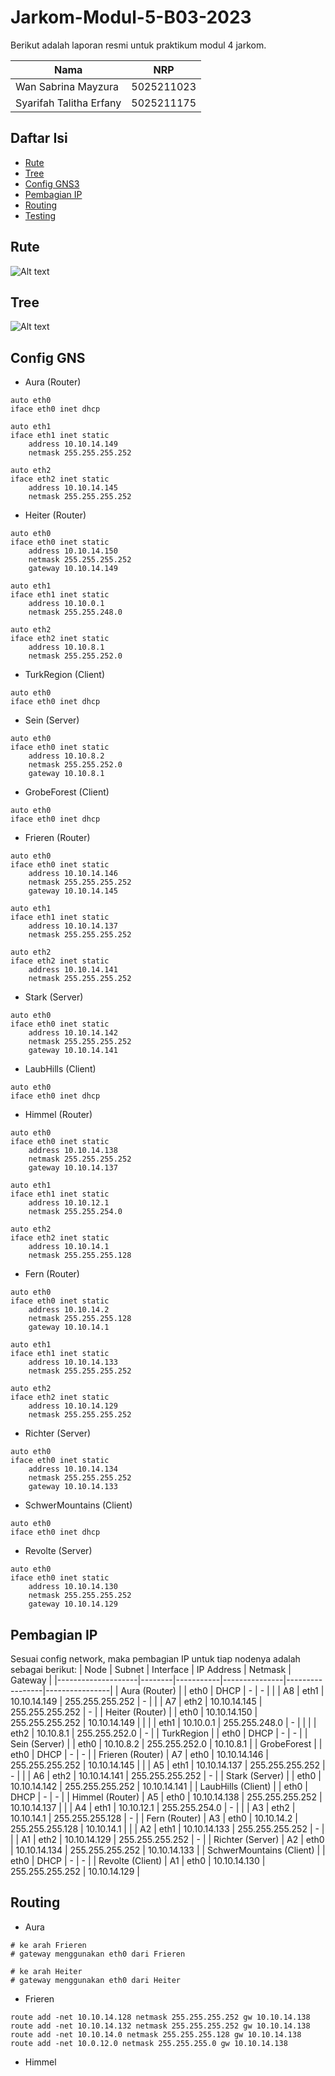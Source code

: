 # Jarkom-Modul-5-B03-2023
Berikut adalah laporan resmi untuk praktikum modul 4 jarkom.

| Nama | NRP |
|---------------------------|------------|
|Wan Sabrina Mayzura | 5025211023 |
|Syarifah Talitha Erfany | 5025211175 |

## Daftar Isi
  - [Rute](#rute)
  - [Tree](#tree)
  - [Config GNS3](#config-gns3)
  - [Pembagian IP](#pembagian-ip)
  - [Routing](#routing)
  - [Testing](#testing)

## Rute
![Alt text](image.png)

## Tree
![Alt text](TreeVLSM.png)

## Config GNS

- Aura (Router)
```
auto eth0
iface eth0 inet dhcp

auto eth1
iface eth1 inet static
	address 10.10.14.149
	netmask 255.255.255.252

auto eth2
iface eth2 inet static
	address 10.10.14.145
	netmask 255.255.255.252
```

- Heiter (Router)
```
auto eth0
iface eth0 inet static
	address 10.10.14.150
	netmask 255.255.255.252
	gateway 10.10.14.149

auto eth1
iface eth1 inet static
    address 10.10.0.1
    netmask 255.255.248.0

auto eth2
iface eth2 inet static
    address 10.10.8.1
    netmask 255.255.252.0
```

- TurkRegion (Client)
```
auto eth0
iface eth0 inet dhcp
```

- Sein (Server)
```
auto eth0
iface eth0 inet static
	address 10.10.8.2
	netmask 255.255.252.0
	gateway 10.10.8.1
```

- GrobeForest (Client)
```
auto eth0
iface eth0 inet dhcp
```

- Frieren (Router)
```
auto eth0
iface eth0 inet static
	address 10.10.14.146
	netmask 255.255.255.252
	gateway 10.10.14.145

auto eth1
iface eth1 inet static
    address 10.10.14.137
    netmask 255.255.255.252

auto eth2
iface eth2 inet static
    address 10.10.14.141
    netmask 255.255.255.252
```

- Stark (Server)
```
auto eth0
iface eth0 inet static
	address 10.10.14.142
	netmask 255.255.255.252
	gateway 10.10.14.141
```

- LaubHills (Client)
```
auto eth0
iface eth0 inet dhcp
```

- Himmel (Router)
```
auto eth0
iface eth0 inet static
	address 10.10.14.138
	netmask 255.255.255.252
	gateway 10.10.14.137

auto eth1
iface eth1 inet static
    address 10.10.12.1
    netmask 255.255.254.0

auto eth2
iface eth2 inet static
    address 10.10.14.1
    netmask 255.255.255.128
```

- Fern (Router)
```
auto eth0
iface eth0 inet static
	address 10.10.14.2
	netmask 255.255.255.128
	gateway 10.10.14.1

auto eth1
iface eth1 inet static
    address 10.10.14.133
    netmask 255.255.255.252

auto eth2
iface eth2 inet static
    address 10.10.14.129
    netmask 255.255.255.252
```

- Richter (Server)
```
auto eth0
iface eth0 inet static
	address 10.10.14.134
	netmask 255.255.255.252
	gateway 10.10.14.133
```

- SchwerMountains (Client)
```
auto eth0
iface eth0 inet dhcp
```

- Revolte (Server)
```
auto eth0
iface eth0 inet static
	address 10.10.14.130
	netmask 255.255.255.252
	gateway 10.10.14.129
```

## Pembagian IP
Sesuai config network, maka pembagian IP untuk tiap nodenya adalah sebagai berikut:
| Node               | Subnet | Interface | IP Address    | Netmask         | Gateway        |
|--------------------|--------|-----------|---------------|-----------------|----------------|
| Aura (Router)      |        | eth0      | DHCP          | -               | -              |
|                    |   A8   | eth1      | 10.10.14.149  | 255.255.255.252 | -              |
|                    |   A7   | eth2      | 10.10.14.145  | 255.255.255.252 | -              |
| Heiter (Router)    |        | eth0      | 10.10.14.150  | 255.255.255.252 | 10.10.14.149   |
|                    |        | eth1      | 10.10.0.1     | 255.255.248.0   | -              |
|                    |        | eth2      | 10.10.8.1     | 255.255.252.0   | -              |
| TurkRegion         |        | eth0      | DHCP          | -               | -              |
| Sein (Server)      |        | eth0      | 10.10.8.2     | 255.255.252.0   | 10.10.8.1      |
| GrobeForest        |        | eth0      | DHCP          | -               | -              |
| Frieren (Router)   |   A7   | eth0      | 10.10.14.146  | 255.255.255.252 | 10.10.14.145   |
|                    |   A5   | eth1      | 10.10.14.137  | 255.255.255.252 | -              |
|                    |   A6   | eth2      | 10.10.14.141  | 255.255.255.252 | -              |
| Stark (Server)     |        | eth0      | 10.10.14.142  | 255.255.255.252 | 10.10.14.141   |
| LaubHills (Client) |        | eth0      | DHCP          | -               | -              |
| Himmel (Router)    |   A5   | eth0      | 10.10.14.138  | 255.255.255.252 | 10.10.14.137   |
|                    |   A4   | eth1      | 10.10.12.1    | 255.255.254.0   | -              |
|                    |   A3   | eth2      | 10.10.14.1    | 255.255.255.128 | -              |
| Fern (Router)      |   A3   | eth0      | 10.10.14.2    | 255.255.255.128 | 10.10.14.1     |
|                    |   A2   | eth1      | 10.10.14.133  | 255.255.255.252 | -              |
|                    |   A1   | eth2      | 10.10.14.129  | 255.255.255.252 | -              |
| Richter (Server)   |   A2   | eth0      | 10.10.14.134  | 255.255.255.252 | 10.10.14.133   |
| SchwerMountains (Client) |        | eth0 | DHCP          | -               | -              |
| Revolte (Client)   |   A1   | eth0      | 10.10.14.130  | 255.255.255.252 | 10.10.14.129   |

## Routing

- Aura
```shell
# ke arah Frieren
# gateway menggunakan eth0 dari Frieren

# ke arah Heiter
# gateway menggunakan eth0 dari Heiter
```

- Frieren
```shell
route add -net 10.10.14.128 netmask 255.255.255.252 gw 10.10.14.138
route add -net 10.10.14.132 netmask 255.255.255.252 gw 10.10.14.138
route add -net 10.10.14.0 netmask 255.255.255.128 gw 10.10.14.138
route add -net 10.0.12.0 netmask 255.255.255.0 gw 10.10.14.138
```

- Himmel
```shell

```